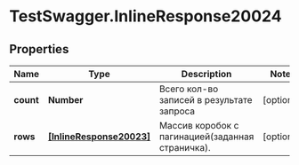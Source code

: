 # TestSwagger.InlineResponse20024

## Properties

Name | Type | Description | Notes
------------ | ------------- | ------------- | -------------
**count** | **Number** | Всего кол-во записей в результате запроса | [optional] 
**rows** | [**[InlineResponse20023]**](InlineResponse20023.md) | Массив коробок c пагинацией(заданная страничка). | [optional] 


